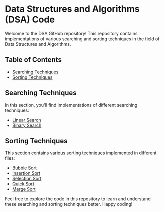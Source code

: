 # Data Structures and Algorithms (DSA) Code

Welcome to the DSA GitHub repository! This repository contains implementations of various searching and sorting techniques in the field of Data Structures and Algorithms.

## Table of Contents

- [Searching Techniques](#searching-techniques)
- [Sorting Techniques](#sorting-techniques)

## Searching Techniques

In this section, you'll find implementations of different searching techniques:

- <a href="https://github.com/DhavalBhimani44/DSA/blob/master/linearsearch.md"> Linear Search</a>
- <a href="https://github.com/DhavalBhimani44/DSA/blob/master/binarysearch.md"> Binary Search</a>

## Sorting Techniques

This section contains various sorting techniques implemented in different files:

- <a href="https://github.com/DhavalBhimani44/DSA/blob/master/bubblesort.md"> Bubble Sort</a>
- <a href="https://github.com/DhavalBhimani44/DSA/blob/master/insertionsort.md"> Insertion Sort</a>
- <a href="https://github.com/DhavalBhimani44/DSA/blob/master/selectionsort.md"> Selection Sort</a>
- <a href="https://github.com/DhavalBhimani44/DSA/blob/master/quicksort.md"> Quick Sort</a>
- <a href="https://github.com/DhavalBhimani44/DSA/blob/master/mergesort.md"> Merge Sort</a>

Feel free to explore the code in this repository to learn and understand these searching and sorting techniques better. Happy coding!
